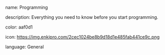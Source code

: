 name: Programming

description: Everything you need to know before you start programming.

color: aaf0d1

icon: https://img.enkipro.com/2cec1024be8b9d18d1e485fab441ce9c.png

language: General

